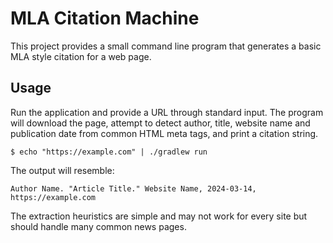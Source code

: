 # MLA Citation Machine

This project provides a small command line program that generates a basic MLA style citation for a web page.

## Usage

Run the application and provide a URL through standard input. The program will download the page, attempt to detect author, title, website name and publication date from common HTML meta tags, and print a citation string.

```
$ echo "https://example.com" | ./gradlew run
```

The output will resemble:

```
Author Name. "Article Title." Website Name, 2024-03-14, https://example.com
```

The extraction heuristics are simple and may not work for every site but should handle many common news pages.
